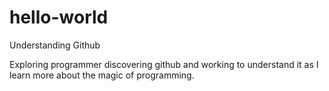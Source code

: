 # hello-world
Understanding Github

Exploring programmer discovering github and working to understand it as I learn more about the magic of programming.
